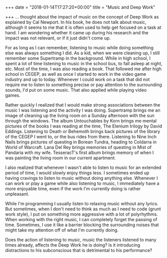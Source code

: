 +++
date = "2018-01-14T17:27:20+00:00"
title = "Music and Deep Work"

+++
... thought about the impact of music on the concept of Deep Work as explained by Cal Newport. In his book, he does not talk about music, although it seems to me that it is often used to help get focused on a task at hand. I am wondering whether it came up during his research and the impact was not relevant, or if it just didn't come up.

For as long as I can remember, listening to music while doing something else was always something I did. As a kid, when we were cleaning up, I still remember some Supertramp in the background. While in high school, I spent a lot of time listening to music in the school bus, to fall asleep at night, etc. Most of the time, I was also reading a book. That followed me after high school in CEGEP, as well as once I started to work in the video game industry and up to today. Whenever I could work on a task that did not require me to listen to something precise or pay attention to the surrounding sounds, I'd put on some music. That also applied while playing video games.

Rather quickly I realized that I would make strong associations between the music I was listening and the activity I was doing. Supertramp brings me an image of cleaning up the living room on a Sunday afternoon with the sun through the windows. The album Untouchables by Korn brings me mental pictures of the books I was reading at the time, The Elenium trilogy by David Eddings. Listening to Death or Behemoth brings back pictures of the library of the CEGEP I went to, or the bus rides from there. Listening to Nine Inch Nails brings pictures of questing in Borean Tundra, heading to Coldarra in World of Warcraft. Lana Del Rey brings memories of questing in Mist of Pandaria with my wife. TesseracT's first album brings memory of when I was painting the living room in our current apartment.

I also realized that whenever I wasn't able to listen to music for an extended period of time, I would slowly enjoy things less. I sometimes ended up having cravings to listen to music without doing anything else. Whenever I can work or play a game while also listening to music, I immediately have a more enjoyable time, even if the work I'm currently doing is rather unpleasant.

While I'm programming I usually listen to relaxing music without any lyrics. But sometimes, when I don't need to think as much as I need to code (grunt work style), I put on something more aggressive with a lot of polyrhythms. When working with the right music, I can completely forget the passing of time. Sometimes, I use it like a barrier blocking the surrounding noises that might take my attention off of what I'm currently doing.

Does the action of listening to music, music the listeners listened to many times already, affects the Deep Work he is doing? Is it introducing distractions to his subconscious that is detrimental to his performance?